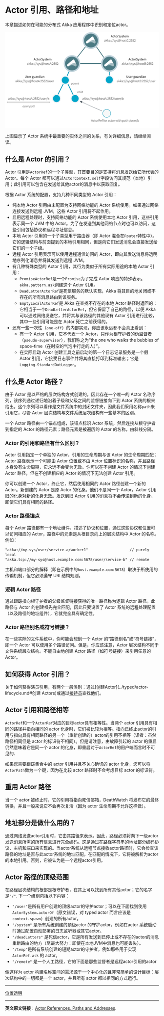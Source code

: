 # Actor 引用、路径和地址
本章描述如何在可能的分布式 Akka 应用程序中识别和定位actor。 

![actor-system](../../images/addressing/actor-system.png)

上图显示了 Actor 系统中最重要的实体之间的关系，有关详细信息，请继续阅读。

## 什么是 Actor 的引用？
Actor 引用是`ActorRef`的一个子类型，其首要目的是支持将消息发送给它所代表的 Actor。每个 Actor 都可以通过`ActorContext.self`字段访问其规范（本地）引用；此引用可以包含在发送给其他actor的消息中以获取回复。

根据 Actor 系统的配置，支持几种不同类型的 Actor 引用：

- 纯本地 Actor 引用由未配置为支持网络功能的 Actor 系统使用。如果通过网络连接发送到远程 JVM，这些 Actor 引用将不起作用。
- 启用远程处理时，支持网络功能的 Actor 系统使用本地 Actor 引用，这些引用表示同一个 JVM 中的 Actor。为了在发送到其他网络节点时也可以访问，这些引用包括协议和远程寻址信息。
- 本地 Actor 引用的一个子类型用于路由器（即 Actor 混合在`Router`特性中）。它的逻辑结构与前面提到的本地引用相同，但是向它们发送消息会直接发送给它们的一个子级。
- 远程 Actor 引用表示可以使用远程通信访问的 Actor，即向其发送消息将透明地序列化消息并将其发送到远程 JVM。
- 有几种特殊类型的 Actor 引用，其行为类似于所有实际用途的本地 Actor 引用：
  - `PromiseActorRef`是一个`Promise`为了完成 Actor 响应的特殊表示。`akka.pattern.ask`创建这个 Actor 引用。
  - `DeadLetterActorRef`是死信服务的默认实现，Akka 将其目的地关闭或不存在的所有消息路由到该服务。
  - `EmptyLocalActorRef`是 Akka 在查找不存在的本地 Actor 路径时返回的：它相当于一个`DeadLetterActorRef`，但它保留了自己的路径，以便 Akka 可以通过网络发送它，并将其与该路径的其他现有 Actor 引用进行比较，其中一些引用可能是在 Actor 死亡之前获得的。
- 还有一些一次性（`one-off`）的内部实现，你应该永远都不会真正看到：
  - 有一个 Actor 引用，它不代表一个 Actor，只作为根守护者的伪监督者（`pseudo-supervisor`），我们称之为“the one who walks the bubbles of space-time（在时空的气泡中行走的人）”。
  - 在实际启动 Actor 创建工具之前启动的第一个日志记录服务是一个假 Actor 引用，它接受日志事件并将其直接打印到标准输出；它是`Logging.StandardOutLogger`。

## 什么是 Actor 路径？

由于 Actor 是以严格的层次结构方式创建的，因此存在一个唯一的 Actor 名称序列，该序列通过递归地沿着子级和父级之间的监督链接向下到 Actor 系统的根来给出。这个序列可以看作是文件系统中的封闭文件夹，因此我们采用名称`path`来引用它，尽管 Actor 层次结构与文件系统层次结构有一些基本的区别。

一个 Actor 路径由一个锚点组成，该锚点标识 Actor 系统，然后连接从根守护者到指定的 Actor 的路径元素；路径元素是被遍历的 Actor 的名称，由斜线分隔。

### Actor 的引用和路径有什么区别？
Actor 引用指定一个单独的 Actor，引用的生命周期与该 Actor 的生命周期匹配；Actor 路径表示一个可能由 Actor 位置或不由 Actor 位置标识的名称，并且路径本身没有生命周期，它永远不会变为无效。你可以在不创建 Actor 的情况下创建 Actor 路径，但在不创建相应的 Actor 的情况下无法创建 Actor 引用。

你可以创建一个 Actor，终止它，然后使用相同的 Actor 路径创建一个新的 Actor。新创建的 Actor 是原 Actor 的化身。他们不是同一个 Actor。Actor 引用旧的化身对新的化身无效。发送到旧 Actor 引用的消息将不会传递到新的化身，即使它们具有相同的路径。

### Actor 路径锚点
每个 Actor 路径都有一个地址组件，描述了协议和位置，通过这些协议和位置可以访问相应的 Actor，路径中的元素是从根目录向上的层次结构中 Actor 的名称。例如：

```
"akka://my-sys/user/service-a/worker1"                   // purely local
"akka.tcp://my-sys@host.example.com:5678/user/service-b" // remote
```

主机和端口部分的解释（即在示例中的`host.example.com:5678`）取决于所使用的传输机制，但它必须遵守 URI 结构规则。

### 逻辑 Actor 路径
通过跟踪指向根守护者的父级监督链接获得的唯一路径称为逻辑 Actor 路径。此路径与 Actor 的创建祖先完全匹配，因此只要设置了 Actor 系统的远程处理配置（以及路径的地址组件），它就完全具有确定性。

### Actor 路径别名或符号链接？

在一些实际的文件系统中，你可能会想到一个 Actor 的“路径别名”或“符号链接”，即一个 Actor 可以使用多个路径访问。但是，你应该注意，Actor 层次结构不同于文件系统层次结构。不能自由地创建 Actor 路径（如符号链接）来引用任意的 Actor。

## 如何获得 Actor 引用？
关于如何获得演员引用，有两个一般类别：通过[创建Actor](../typed/actor-lifecycle.md#创建 Actors)或通过[接待员](../typed/actor-discovery.md#receptionist)查找他们。

## Actor 引用和路径相等

`ActorRef`和一个`ActorRef`对应的目标actor具有相等性。当两个 actor 引用具有相同的路径并指向相同的 actor 化身时，它们被比较为相等。指向已终止actor的引用与指向具有相同路径的另一个（重新创建的）actor的引用不相等（译者：虽然路径相同但是 actor 的标识符不相同）。但是请注意，由故障引起的 actor 的重启仍然意味着它是同一个 actor 的化身，即重启对于`ActorRef`的用户端而言时不可见的.

如果您需要跟踪集合中的 actor 引用并且不关心确切的 actor 化身，您可以将`ActorPath`做为一个键，因为在比较 actor 路径时不会考虑目标 actor 的标识符。

## 重用 Actor 路径

当一个 actor 被终止时，它的引用将指向死信邮箱，DeathWatch 将发布它的最终转换，并且一般来说它不会再次复活（因为 actor 生命周期不允许这样做）。

## 地址部分是做什么用的？

通过网络发送actor引用时，它由其路径来表示。因此，路径必须将向下一级actor发送消息所需的所有信息进行完全编码。这是通过在路径字符串的地址部分编码协议、主机和端口来实现的。当actor系统从远程节点接收actor路径时，它会检查该路径的地址是否与此actor系统的地址匹配，在匹配的情况下，它将被解析为actor 的本地引用。否则，它被认为是一个远程actor引用。

## Actor 路径的顶级范围

在路径层次结构的根部是根守护者，在其上可以找到所有其他actor；它的名字是`"/"`. 下一个级别包括以下内容：

- `"/user"`是所有用户创建的顶级actor的守护actor；可以在下面找到使用`ActorSystem.actorOf`（原文错误，对 typed actor 而言应该是  `context.spawn`）创建的所有actor。
- `"/system"` 是所有系统创建的顶级actor 的守护actor，例如在actor 系统启动时通过配置自动部署的日志监听器或其它actor。
- `"/deadLetters"` 是死信actor，它是所有发送到已停止或不存在的actor的消息重新路由的地方（尽最大努力：即使在本地JVM中消息也可能丢失）。
- `"/temp"`是所有系统创建的短期actor的守护者，例如那些用于实现`ActorRef.ask` 的 actor。
- `"/remote"` 是一个人工路径，它的下面是那些监督者是远程actor引用的actor

像这样为 actor 构建名称空间的需求源于一个中心化的且非常简单的设计目标：层次结构中的一切都是一个 actor，并且所有 actor 都以相同的方式运行。 

----------

[位置透明](remoting.md)

----------
**英文原文链接**：[Actor References, Paths and Addresses](https://doc.akka.io/docs/akka/current/general/addressing.html).